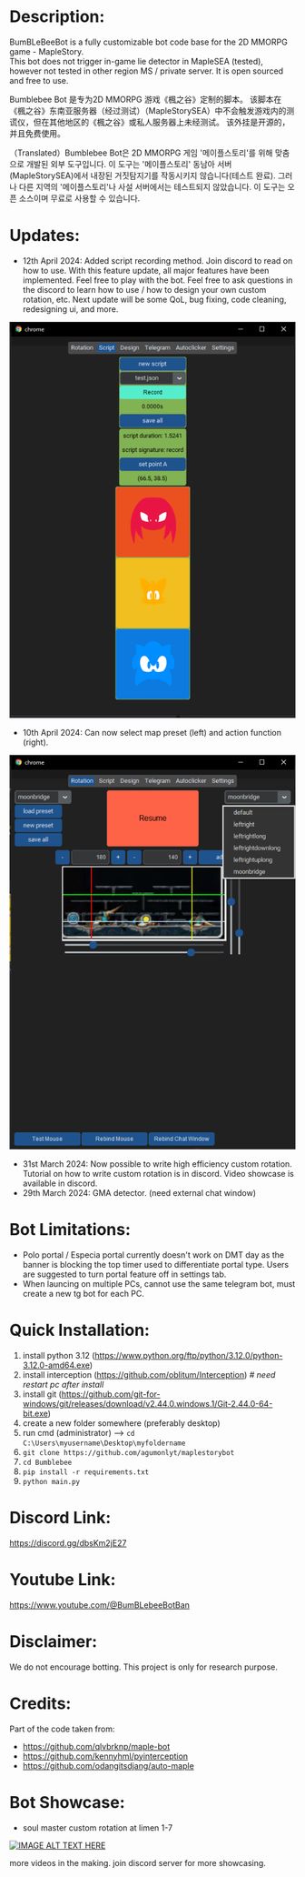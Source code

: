 # Description: 
BumBLeBeeBot is a fully customizable bot code base for the 2D MMORPG game - MapleStory.  
This bot does not trigger in-game lie detector in MapleSEA (tested), however not tested in other region MS / private server. 
It is open sourced and free to use. 

Bumblebee Bot 是专为2D MMORPG 游戏《楓之谷》定制的脚本。
该脚本在《楓之谷》东南亚服务器（经过测试）（MapleStorySEA）中不会触发游戏内的测谎仪，但在其他地区的《楓之谷》或私人服务器上未经测试。
该外挂是开源的，并且免费使用。

（Translated）Bumblebee Bot은 2D MMORPG 게임 '메이플스토리'를 위해 맞춤으로 개발된 외부 도구입니다. 이 도구는 '메이플스토리' 동남아 서버(MapleStorySEA)에서 내장된 거짓탐지기를 작동시키지 않습니다(테스트 완료). 그러나 다른 지역의 '메이플스토리'나 사설 서버에서는 테스트되지 않았습니다. 이 도구는 오픈 소스이며 무료로 사용할 수 있습니다.

# 

# Updates:
- 12th April 2024: Added script recording method. Join discord to read on how to use. With this feature update, all major features have been implemented. Feel free to play with the bot. Feel free to ask questions in the discord to learn how to use / how to design your own custom rotation, etc. Next update will be some QoL, bug fixing, code cleaning, redesigning ui, and more. 

![BUMBLEBEEBOT!](assets/bumblebeebot2.png)
- 10th April 2024: Can now select map preset (left) and action function (right). 

![BUMBLEBEEBOT!](assets/bumblebeebot.png)
- 31st March 2024: Now possible to write high efficiency custom rotation. Tutorial on how to write custom rotation is in discord. Video showcase is available in discord. 
- 29th March 2024: GMA detector. (need external chat window)

# Bot Limitations:
- Polo portal / Especia portal currently doesn't work on DMT day as the banner is blocking the top timer used to differentiate portal type. Users are suggested to turn portal feature off in settings tab. 
- When launcing on multiple PCs, cannot use the same telegram bot, must create a new tg bot for each PC. 

# Quick Installation:
1. install python 3.12 (https://www.python.org/ftp/python/3.12.0/python-3.12.0-amd64.exe)
2. install interception (https://github.com/oblitum/Interception) *# need restart pc after install*
3. install git (https://github.com/git-for-windows/git/releases/download/v2.44.0.windows.1/Git-2.44.0-64-bit.exe)
4. create a new folder somewhere (preferably desktop)
5. run cmd (administrator) --> `cd C:\Users\myusername\Desktop\myfoldername`
6. `git clone https://github.com/agumonlyt/maplestorybot`
7. `cd Bumblebee`
8. `pip install -r requirements.txt`
9. `python main.py`


# Discord Link: 
https://discord.gg/dbsKm2jE27

# Youtube Link:
https://www.youtube.com/@BumBLebeeBotBan

# Disclaimer:
We do not encourage botting. This project is only for research purpose. 

# Credits:
Part of the code taken from:
- https://github.com/qlvbrknp/maple-bot
- https://github.com/kennyhml/pyinterception
- https://github.com/odangitsdjang/auto-maple

# Bot Showcase:
- soul master custom rotation at limen 1-7

[![IMAGE ALT TEXT HERE](https://img.youtube.com/vi/8Vmf2rM_Iyo/0.jpg)](https://www.youtube.com/watch?v=8Vmf2rM_Iyo)


more videos in the making. join discord server for more showcasing. 